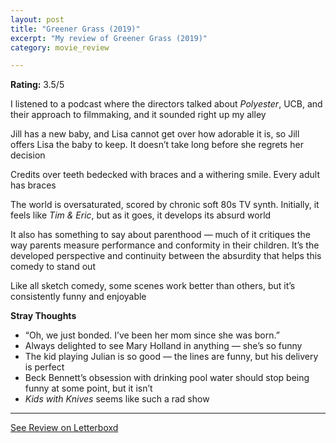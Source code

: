 ```yaml
---
layout: post
title: "Greener Grass (2019)"
excerpt: "My review of Greener Grass (2019)"
category: movie_review

---
```


**Rating:** 3.5/5

I listened to a podcast where the directors talked about <i>Polyester</i>, UCB, and their approach to filmmaking, and it sounded right up my alley

Jill has a new baby, and Lisa cannot get over how adorable it is, so Jill offers Lisa the baby to keep. It doesn’t take long before she regrets her decision

Credits over teeth bedecked with braces and a withering smile. Every adult has braces

The world is oversaturated, scored by chronic soft 80s TV synth. Initially, it feels like <i>Tim & Eric</i>, but as it goes, it develops its absurd world

It also has something to say about parenthood — much of it critiques the way parents measure performance and conformity in their children. It’s the developed perspective and continuity between the absurdity that helps this comedy to stand out

Like all sketch comedy, some scenes work better than others, but it’s consistently funny and enjoyable

<b>Stray Thoughts</b>
* “Oh, we just bonded. I’ve been her mom since she was born.”
* Always delighted to see Mary Holland in anything — she’s so funny
* The kid playing Julian is so good — the lines are funny, but his delivery is perfect
* Beck Bennett’s obsession with drinking pool water should stop being funny at some point, but it isn’t
* <i>Kids with Knives</i> seems like such a rad show

<hr>

[See Review on Letterboxd](https://boxd.it/4nBuD1)
